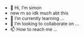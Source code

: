 - 👋 Hi, I’m simon
- new rn so idk much abt this
- 🌱 I’m currently learning ...
- 💞️ I’m looking to collaborate on ...
- 📫 How to reach me ...

<!---
szyms/szyms is a ✨ special ✨ repository because its `README.md` (this file) appears on your GitHub profile.
You can click the Preview link to take a look at your changes.
--->
